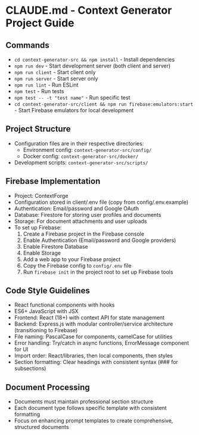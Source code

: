 # CLAUDE.md - Context Generator Project Guide

## Commands
- `cd context-generator-src && npm install` - Install dependencies
- `npm run dev` - Start development server (both client and server)
- `npm run client` - Start client only
- `npm run server` - Start server only
- `npm run lint` - Run ESLint
- `npm test` - Run tests
- `npm test -- -t "test name"` - Run specific test
- `cd context-generator-src/client && npm run firebase:emulators:start` - Start Firebase emulators for local development

## Project Structure
- Configuration files are in their respective directories:
  - Environment config: `context-generator-src/config/`
  - Docker config: `context-generator-src/docker/`
- Development scripts: `context-generator-src/scripts/`

## Firebase Implementation
- Project: ContextForge
- Configuration stored in client/.env file (copy from config/.env.example)
- Authentication: Email/password and Google OAuth
- Database: Firestore for storing user profiles and documents
- Storage: For document attachments and user uploads
- To set up Firebase:
  1. Create a Firebase project in the Firebase console
  2. Enable Authentication (Email/password and Google providers)
  3. Enable Firestore Database 
  4. Enable Storage
  5. Add a web app to your Firebase project
  6. Copy the Firebase config to `config/.env` file
  7. Run `firebase init` in the project root to set up Firebase tools

## Code Style Guidelines
- React functional components with hooks
- ES6+ JavaScript with JSX
- Frontend: React (18+) with context API for state management
- Backend: Express.js with modular controller/service architecture (transitioning to Firebase)
- File naming: PascalCase for components, camelCase for utilities
- Error handling: Try/catch in async functions, ErrorMessage component for UI
- Import order: React/libraries, then local components, then styles
- Section formatting: Clear headings with consistent syntax (### for subsections)

## Document Processing
- Documents must maintain professional section structure
- Each document type follows specific template with consistent formatting
- Focus on enhancing prompt templates to create comprehensive, structured documents